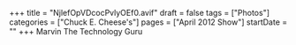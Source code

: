 +++
title = "NjlefOpVDcocPvlyOEf0.avif"
draft = false
tags = ["Photos"]
categories = ["Chuck E. Cheese's"]
pages = ["April 2012 Show"]
startDate = ""
+++
Marvin The Technology Guru
